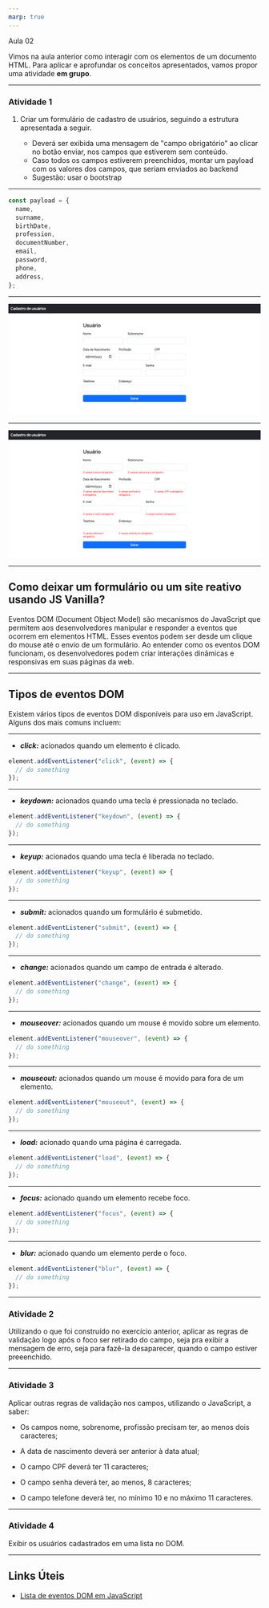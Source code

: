 ```yaml
---
marp: true
---
```


Aula 02

Vimos na aula anterior como interagir com os elementos de um documento HTML.
Para aplicar e aprofundar os conceitos apresentados, vamos propor uma atividade **em grupo**.

---

### Atividade 1

1. Criar um formulário de cadastro de usuários, seguindo a estrutura apresentada a seguir.

   - Deverá ser exibida uma mensagem de "campo obrigatório" ao clicar no botão enviar, nos campos que estiverem sem conteúdo.
   - Caso todos os campos estiverem preenchidos, montar um payload com os valores dos campos, que seriam enviados ao backend
   - Sugestão: usar o bootstrap

---

```js
const payload = {
  name,
  surname,
  birthDate,
  profession,
  documentNumber,
  email,
  password,
  phone,
  address,
};
```

---

![Layout do form](./layout-form.png)

---

![Layout do form com erros](./layout-form-errors.png)

---

## Como deixar um formulário ou um site reativo usando JS Vanilla?

Eventos DOM (Document Object Model) são mecanismos do JavaScript que permitem aos desenvolvedores manipular e responder a eventos que ocorrem em elementos HTML. Esses eventos podem ser desde um clique do mouse até o envio de um formulário. Ao entender como os eventos DOM funcionam, os desenvolvedores podem criar interações dinâmicas e responsivas em suas páginas da web.

---

## Tipos de eventos DOM

Existem vários tipos de eventos DOM disponíveis para uso em JavaScript. Alguns dos mais comuns incluem:

---

- **_click:_** acionados quando um elemento é clicado.

```js
element.addEventListener("click", (event) => {
  // do something
});
```

---

- **_keydown:_** acionados quando uma tecla é pressionada no teclado.

```js
element.addEventListener("keydown", (event) => {
  // do something
});
```

---

- **_keyup:_** acionados quando uma tecla é liberada no teclado.

```js
element.addEventListener("keyup", (event) => {
  // do something
});
```

---

- **_submit:_** acionados quando um formulário é submetido.

```js
element.addEventListener("submit", (event) => {
  // do something
});
```

---

- **_change:_** acionados quando um campo de entrada é alterado.

```js
element.addEventListener("change", (event) => {
  // do something
});
```

---

- **_mouseover:_** acionados quando um mouse é movido sobre um elemento.

```js
element.addEventListener("mouseover", (event) => {
  // do something
});
```

---

- **_mouseout:_** acionados quando um mouse é movido para fora de um elemento.

```js
element.addEventListener("mouseout", (event) => {
  // do something
});
```

---

- **_load:_** acionado quando uma página é carregada.

```js
element.addEventListener("load", (event) => {
  // do something
});
```

---

- **_focus:_** acionado quando um elemento recebe foco.

```js
element.addEventListener("focus", (event) => {
  // do something
});
```

---

- **_blur:_** acionado quando um elemento perde o foco.

```js
element.addEventListener("blur", (event) => {
  // do something
});
```

---

### Atividade 2

Utilizando o que foi construído no exercício anterior, aplicar as regras de validação logo após o foco ser retirado do campo, seja pra exibir a mensagem de erro, seja para fazê-la desaparecer, quando o campo estiver preeenchido.

---

### Atividade 3

Aplicar outras regras de validação nos campos, utilizando o JavaScript, a saber:

- Os campos nome, sobrenome, profissão precisam ter, ao menos dois caracteres;

- A data de nascimento deverá ser anterior à data atual;

- O campo CPF deverá ter 11 caracteres;

- O campo senha deverá ter, ao menos, 8 caracteres;

- O campo telefone deverá ter, no mínimo 10 e no máximo 11 caracteres.

---

### Atividade 4

Exibir os usuários cadastrados em uma lista no DOM.

---

## Links Úteis

- [Lista de eventos DOM em JavaScript](https://awari.com.br/lista-de-eventos-dom-em-javascript/)
